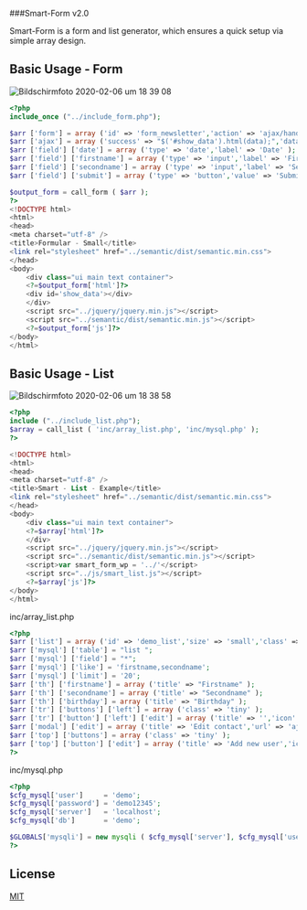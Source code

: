 ###Smart-Form v2.0

Smart-Form is a form and list generator, which ensures a quick setup via simple array design.

## Basic Usage - Form

![Bildschirmfoto 2020-02-06 um 18 39 08](https://user-images.githubusercontent.com/10619091/73963402-7d607800-4910-11ea-932e-59a7496c67b1.png)

```php
<?php
include_once ("../include_form.php");

$arr ['form'] = array ('id' => 'form_newsletter','action' => 'ajax/handler.php','class' => 'segment attached','width' => '800','align' => 'center' );
$arr ['ajax'] = array ('success' => "$('#show_data').html(data);",'dataType' => 'html' );
$arr ['field'] ['date'] = array ('type' => 'date','label' => 'Date' );
$arr ['field'] ['firstname'] = array ('type' => 'input','label' => 'Firstname','placeholder' => 'Firstname' );
$arr ['field'] ['secondname'] = array ('type' => 'input','label' => 'Secondname','placeholder' => 'Secondname' );
$arr ['field'] ['submit'] = array ('type' => 'button','value' => 'Submit','class' => 'submit','align' => 'center' );

$output_form = call_form ( $arr );
?>
<!DOCTYPE html>
<html>
<head>
<meta charset="utf-8" />
<title>Formular - Small</title>
<link rel="stylesheet" href="../semantic/dist/semantic.min.css">
</head>
<body>
	<div class="ui main text container">
	<?=$output_form['html']?>
	<div id='show_data'></div>
	</div>
	<script src="../jquery/jquery.min.js"></script>
	<script src="../semantic/dist/semantic.min.js"></script>
	<?=$output_form['js']?>
</body>
</html>
```

## Basic Usage - List

![Bildschirmfoto 2020-02-06 um 18 38 58](https://user-images.githubusercontent.com/10619091/73963432-8d785780-4910-11ea-9039-a0e45c51cb4c.png)

```php
<?php
include ("../include_list.php");
$array = call_list ( 'inc/array_list.php', 'inc/mysql.php' );
?>

<!DOCTYPE html>
<html>
<head>
<meta charset="utf-8" />
<title>Smart - List - Example</title>
<link rel="stylesheet" href="../semantic/dist/semantic.min.css">
</head>
<body>
	<div class="ui main text container">
	<?=$array['html']?>
	</div>
	<script src="../jquery/jquery.min.js"></script>
	<script src="../semantic/dist/semantic.min.js"></script>
	<script>var smart_form_wp = '../'</script>
	<script src="../js/smart_list.js"></script>
	<?=$array['js']?>
</body>
</html>
```

inc/array_list.php

```php
<?php
$arr ['list'] = array ('id' => 'demo_list','size' => 'small','class' => 'compact celled striped definitio' );
$arr ['mysql'] ['table'] = "list ";
$arr ['mysql'] ['field'] = "*";
$arr ['mysql'] ['like'] = 'firstname,secondname';
$arr ['mysql'] ['limit'] = '20';
$arr ['th'] ['firstname'] = array ('title' => "Firstname" );
$arr ['th'] ['secondname'] = array ('title' => "Secondname" );
$arr ['th'] ['birthday'] = array ('title' => "Birthday" );
$arr ['tr'] ['buttons'] ['left'] = array ('class' => 'tiny' );
$arr ['tr'] ['button'] ['left'] ['edit'] = array ('title' => '','icon' => 'edit','class' => 'blue mini','modal' => 'edit','popup' => 'Edit' );
$arr ['modal'] ['edit'] = array ('title' => 'Edit contact','url' => 'ajax/list_form_edit.php','class'=>'small' );
$arr ['top'] ['buttons'] = array ('class' => 'tiny' );
$arr ['top'] ['button'] ['edit'] = array ('title' => 'Add new user','icon' => 'plus','class' => 'blue mini' );
?>
```

inc/mysql.php

```php
<?php
$cfg_mysql['user']     = 'demo';
$cfg_mysql['password'] = 'demo12345';
$cfg_mysql['server']   = 'localhost';
$cfg_mysql['db']       = 'demo';

$GLOBALS['mysqli'] = new mysqli ( $cfg_mysql['server'], $cfg_mysql['user'], $cfg_mysql['password'], $cfg_mysql['db'] ) or die ( "Could not open connection to server {$cfg_mysql['server']}" );
?>
```

## License
[MIT](https://choosealicense.com/licenses/mit/)
